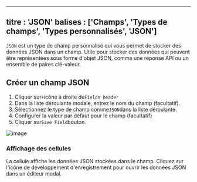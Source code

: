 ***

titre : 'JSON'
balises : \['Champs', 'Types de champs', 'Types personnalisés', 'JSON']
-----------------------------------------------------------------------

`JSON` est un type de champ personnalisé qui vous permet de stocker des données JSON dans un champ. Utile pour stocker des données qui peuvent être représentées sous forme d'objet JSON, comme une réponse API ou un ensemble de paires clé-valeur.

## Créer un champ JSON

1. Cliquer sur`+`icône à droite de`Fields header`
2. Dans la liste déroulante modale, entrez le nom du champ (facultatif).
3. Sélectionnez le type de champ comme`JSON`dans la liste déroulante.
4. Configurer la valeur par défaut pour le champ (facultatif)
5. Cliquer sur`Save Field`bouton.

![image](/img/v2/fields/types/JSON.png)

### Affichage des cellules

La cellule affiche les données JSON stockées dans le champ. Cliquez sur l'icône de développement d'enregistrement pour ouvrir les données JSON dans un éditeur modal.
